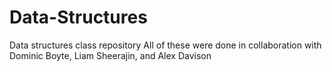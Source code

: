 # Data-Structures
Data structures class repository
All of these were done in collaboration with Dominic Boyte, Liam Sheerajin, and Alex Davison
